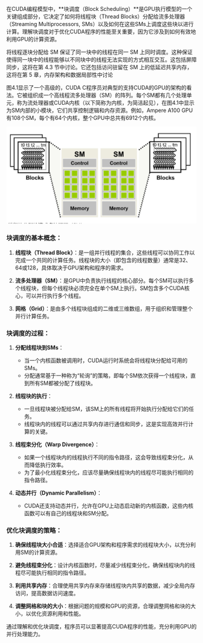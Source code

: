 在CUDA编程模型中，**块调度（Block Scheduling）**是GPU执行模型的一个关键组成部分，它决定了如何将线程块（Thread Blocks）分配给流多处理器（Streaming Multiprocessors, SMs）以及如何在这些SMs上调度这些块以进行计算。理解块调度对于优化CUDA程序的性能至关重要，因为它涉及到如何有效地利用GPU的计算资源。

将线程逐块分配给 SM 保证了同一块中的线程在同一 SM 上同时调度。这种保证使得同一块中的线程能够以不同块中的线程无法实现的方式相互交互。这包括屏障同步，这将在第 4.3 节中讨论。它还包括访问驻留在 SM 上的低延迟共享内存，这将在第 5 章，内存架构和数据局部性中讨论

图4.1显示了一个高级的，CUDA C程序员对典型的支持CUDA的GPU的架构的看法。它被组织成一个高线程流多处理器（SM）的阵列。每个SM都有几个处理单元，称为流处理器或CUDA内核（以下简称为内核，为简洁起见），在图4.1中显示为SM内部的小模块，它们共享控制逻辑和内存资源。例如，Ampere A100 GPU有108个SM，每个有64个内核，整个GPU中总共有6912个内核。

![img_5.png](img_5.png)
### 块调度的基本概念：

1. **线程块（Thread Block）**：是一组并行线程的集合，这些线程可以协同工作以完成一个共同的计算任务。线程块的大小（即包含的线程数量）通常是32、64或128，具体取决于GPU架构和程序的需求。

2. **流多处理器（SM）**：是GPU中负责执行线程的核心部分。每个SM可以执行多个线程块，但每个线程块必须完全在单个SM上执行。SM包含多个CUDA核心，可以并行执行多个线程。

3. **网格（Grid）**：是由多个线程块组成的二维或三维数组，用于组织和管理整个并行计算任务。

### 块调度的过程：

1. **分配线程块到SMs**：
   - 当一个内核函数被调用时，CUDA运行时系统会将线程块分配给可用的SMs。
   - 分配通常基于一种称为“轮询”的策略，即每个SM依次获得一个线程块，直到所有SM都被分配了线程块。

2. **线程块的执行**：
   - 一旦线程块被分配给SM，该SM上的所有线程将开始执行分配给它们的任务。
   - 线程块内的线程可以通过共享内存进行通信和同步，这是实现高效并行计算的关键。

3. **线程束分化（Warp Divergence）**：
   - 如果一个线程块内的线程执行不同的指令路径，这会导致线程束分化，从而降低执行效率。
   - 为了最小化线程束分化，应该尽量确保线程块内的线程尽可能执行相同的指令路径。

4. **动态并行（Dynamic Parallelism）**：
   - CUDA还支持动态并行，允许在GPU上动态启动新的内核函数，这些内核函数可以有自己的线程块和SM分配。

### 优化块调度的策略：

1. **确保线程块大小合适**：选择适合GPU架构和程序需求的线程块大小，以充分利用SM的计算资源。

2. **避免线程束分化**：设计内核函数时，尽量减少线程束分化，确保线程块内的线程尽可能执行相同的指令路径。

3. **利用共享内存**：合理使用共享内存来存储线程块内共享的数据，减少全局内存访问，提高数据访问速度。

4. **调整网格和块的大小**：根据问题的规模和GPU的资源，合理调整网格和块的大小，以优化资源利用和性能。

通过理解和优化块调度，程序员可以显著提高CUDA程序的性能，充分利用GPU的并行处理能力。

